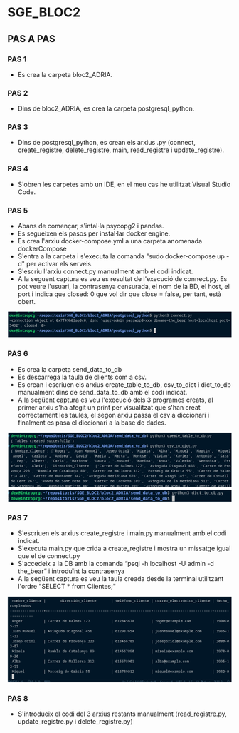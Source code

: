 # SGE_BLOC2

## PAS A PAS

### PAS 1
- Es crea la carpeta bloc2_ADRIA.

### PAS 2
- Dins de bloc2_ADRIA, es crea la carpeta postgresql_python.

### PAS 3
- Dins de postgresql_python, es crean els arxius .py (connect, create_registre, delete_registre, main, read_registre i update_registre).

### PAS 4
- S'obren les carpetes amb un IDE, en el meu cas he utilitzat Visual Studio Code.

### PAS 5
- Abans de començar, s'intal·la psycopg2 i pandas.
- Es segueixen els pasos per instal·lar docker engine.
- Es crea l'arxiu docker-compose.yml a una carpeta anomenada dockerCompose
- S'entra a la carpeta i s'executa la comanda "sudo docker-compose up -d" per activar els serveis.
- S'escriu l'arxiu connect.py manualment amb el codi indicat.
- A la seguent captura es veu es resultat de l'execució de connect.py. Es pot veure l'usuari, la contrasenya censurada, el nom de la BD, el host, el port i indica que closed: 0 que vol dir que close = false, per tant, està obert.

![alttext](img/Connect.png "Connect")

### PAS 6 
- Es crea la carpeta send_data_to_db
- Es descarrega la taula de clients com a csv.
- Es crean i escriuen els arxius create_table_to_db, csv_to_dict i dict_to_db manualment dins de send_data_to_db amb el codi indicat.
- A la següent captura es veu l'execució dels 3 programes creats, al primer arxiu s'ha afegit un print per visualitzat que s'han creat correctament les taules, el segon arxiu passa el csv a diccionari i finalment es pasa el diccionari a la base de dades.

![alttext](img/send_data_to_db.png "Connect")

### PAS 7
- S'escriuen els arxius create_registre i main.py manualment amb el codi indicat.
- S'executa main.py que crida a create_registre i mostra un missatge igual que el de connect.py
- S'accedeix a la DB amb la comanda “psql -h localhost -U admin -d the_bear” i introduïnt la contrasenya
- A la següent captura es veu la taula creada desde la terminal utilitzant l'ordre "SELECT * from Clientes;"

![alttext](img/selectFromClientes.png "Taula")

### PAS 8
- S'introdueix el codi del 3 arxius restants manualment (read_registre.py, update_registre.py i delete_registre.py)